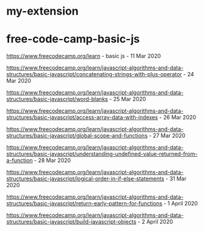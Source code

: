 # my-extension
# free-code-camp-basic-js

https://www.freecodecamp.org/learn - basic js - 11 Mar 2020

https://www.freecodecamp.org/learn/javascript-algorithms-and-data-structures/basic-javascript/concatenating-strings-with-plus-operator - 24 Mar 2020


https://www.freecodecamp.org/learn/javascript-algorithms-and-data-structures/basic-javascript/word-blanks - 25 Mar 2020

https://www.freecodecamp.org/learn/javascript-algorithms-and-data-structures/basic-javascript/access-array-data-with-indexes - 26 Mar 2020

https://www.freecodecamp.org/learn/javascript-algorithms-and-data-structures/basic-javascript/global-scope-and-functions - 27 Mar 2020

https://www.freecodecamp.org/learn/javascript-algorithms-and-data-structures/basic-javascript/understanding-undefined-value-returned-from-a-function - 28 Mar 2020

https://www.freecodecamp.org/learn/javascript-algorithms-and-data-structures/basic-javascript/logical-order-in-if-else-statements - 31 Mar 2020

https://www.freecodecamp.org/learn/javascript-algorithms-and-data-structures/basic-javascript/return-early-pattern-for-functions - 1 April 2020

https://www.freecodecamp.org/learn/javascript-algorithms-and-data-structures/basic-javascript/build-javascript-objects - 2 April 2020